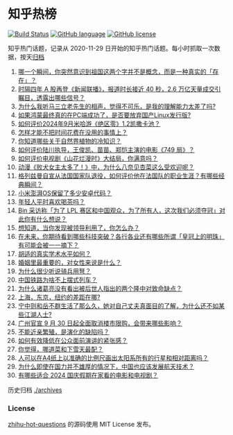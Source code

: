 # 知乎热榜
[![Build Status](https://github.com/ToWeLong/zhihu-hot-questions/workflows/CI/badge.svg)](https://github.com/ToWeLong/zhihu-hot-questions/actions)
[![GitHub language](https://img.shields.io/badge/language-golang-orange.svg)](https://golang.org/)
[![GitHub license](https://img.shields.io/github/license/ToWeLong/zhihu-hot-questions)](https://github.com/ToWeLong/zhihu-hot-questions/blob/main/LICENSE)

知乎热门话题，记录从 2020-11-29 日开始的知乎热门话题。每小时抓取一次数据，按天[归档](./archives)

<!-- BEGIN -->

1. [哪一个瞬间，你突然意识到祖国这两个字并不是概念，而是一种真实的「存在」？](https://www.zhihu.com/question/667514778)
1. [时隔四年 A 股再登《新闻联播》，报道时长接近 40 秒，2.6 万亿天量成交引瞩目，透露出哪些信号？](https://www.zhihu.com/question/705357112)
1. [为什么我听马三立老先生的相声，觉得不可乐，是我的理解能力太差了吗?](https://www.zhihu.com/question/664517392)
1. [如果鸿蒙最终真的在PC端成功了，是否要放弃国产Linux发行版?](https://www.zhihu.com/question/664901505)
1. [如何评价2024年9月米哈游《绝区零》1.2凯撒卡池？](https://www.zhihu.com/question/668195274)
1. [怎样才能不把时间花费在没用的事情上？](https://www.zhihu.com/question/667713348)
1. [你知道哪些关于自然界植物的冷知识？](https://www.zhihu.com/question/63305720)
1. [如何评价陆川执导，王俊凯、苗苗、郑恺主演的电影《749 局》？](https://www.zhihu.com/question/673428856)
1. [如何评价电视剧《山花烂漫时》大结局，你满意吗？](https://www.zhihu.com/question/672211572)
1. [动漫《败犬女主太多了！》中，为什么八奈见杏菜这么受欢迎呢？](https://www.zhihu.com/question/666055267)
1. [格列兹曼自宣从法国国家队退役，如何评价他在法国队的职业生涯？有哪些经典瞬间？](https://www.zhihu.com/question/699224254)
1. [小米澎湃OS保留了多少安卓代码？](https://www.zhihu.com/question/638646600)
1. [年轻人平时喜欢喝茶吗？](https://www.zhihu.com/question/700020197)
1. [Bin 采访称「为了 LPL 赛区和中国观众，为了所有人，这次我们必须夺冠」对此你有什么想说？](https://www.zhihu.com/question/705966755)
1. [想知道，当你发现被领导利用了，你怎么办？](https://www.zhihu.com/question/701244860)
1. [在未来，你期待看到哪些科技突破？各行各业还有哪些所谓「皇冠上的明珠」有可能会被一一摘下？](https://www.zhihu.com/question/667514954)
1. [胡适的真实学术水平如何？](https://www.zhihu.com/question/631203290)
1. [婚姻里最重要的，对女性来说是什么？](https://www.zhihu.com/question/700865442)
1. [为什么很少听说骑兵用弩？](https://www.zhihu.com/question/667516951)
1. [中国铁路为啥不上摆式列车？](https://www.zhihu.com/question/667761941)
1. [为什么诸葛亮没有看出被后世人指出的两个隆中对致命缺点？](https://www.zhihu.com/question/661747307)
1. [上海，东京，纽约的差距在哪?](https://www.zhihu.com/question/390469043)
1. [宁中则和岳不群生活了那么久，她对自己丈夫真面目的了解，为什么还不如某些江湖人士?](https://www.zhihu.com/question/680586433)
1. [广州官宣 9 月 30 日起全面取消楼市限购，会带来哪些影响？](https://www.zhihu.com/question/690486044)
1. [不能近亲繁殖，是演化的缺陷吗？](https://www.zhihu.com/question/664683477)
1. [如何有效降低在公众面前演讲的紧张感？](https://www.zhihu.com/question/689799828)
1. [你觉得，哪道菜和下雪天最配？](https://www.zhihu.com/question/569392195)
1. [人可以在A4纸上以准确的比例尺画出太阳系所有的行星和相对距离吗？](https://www.zhihu.com/question/646411030)
1. [为什么即使在国力并不雄厚的情况下，中国也应该发展航天技术？](https://www.zhihu.com/question/20411287)
1. [有哪些适合 2024 国庆假期在家看的电影和电视剧？](https://www.zhihu.com/question/667977954)

<!-- END -->

历史归档 [./archives](./archives)


### License
[zhihu-hot-questions](https://github.com/towelong/zhihu-hot-questions) 的源码使用 MIT License 发布。